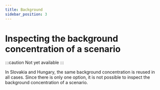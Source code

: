 ```yaml
---
title: Background
sidebar_position: 3
---
```


# Inspecting the background concentration of a scenario

:::caution Not yet available
:::

In Slovakia and Hungary, the same background concentration is reused in all cases. Since there is only one option, it is not possible to inspect the background concentration of a scenario.
